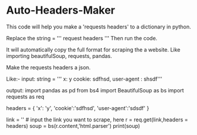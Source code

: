 # Auto-Headers-Maker
This code will help you make a 'requests headers' to a dictionary in python.

Replace the string = ''' request headers ''' 
Then run the code.



It will automatically copy the full format for scraping the a website. Like importing beautifulSoup, requests, pandas. 

Make the requests headers a json. 

Like:-
input: string = ''' x: y
cookie: sdfhsd,
user-agent : shsdf'''


output:
import pandas as pd
from bs4 import BeautifulSoup as bs
import requests as req

headers = {
'x': 'y',
'cookie':'sdfhsd',
'user-agent':'sdsdf'
}


link = ''   # input the link you want to scrape, here
r = req.get(link,headers = headers)
soup = bs(r.content,'html.parser')
print(soup)
